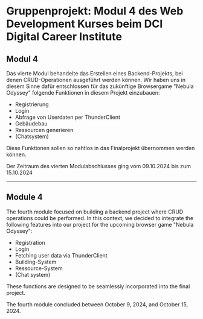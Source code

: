 # Gruppenprojekt: Modul 4 des Web Development Kurses beim DCI Digital Career Institute

## Modul 4

Das vierte Modul behandelte das Erstellen eines Backend-Projekts, bei denen CRUD-Operationen ausgeführt werden können.
Wir haben uns in diesem Sinne dafür entschlossen für das zukünftige Browsergame "Nebula Odyssey" folgende Funktionen in diesem Projekt einzubauen:
- Registrierung
- Login
- Abfrage von Userdaten per ThunderClient
- Gebäudebau
- Ressourcen generieren
- (Chatsystem)

Diese Funktionen sollen so nahtlos in das Finalprojekt übernommen werden können.

Der Zeitraum des vierten Modulabschlusses ging vom 09.10.2024 bis zum 15.10.2024


---

## Module 4

The fourth module focused on building a backend project where CRUD operations could be performed. 
In this context, we decided to integrate the following features into our project for the upcoming browser game "Nebula Odyssey":

- Registration
- Login
- Fetching user data via ThunderClient
- Building-System
- Ressource-System
- (Chat system)

These functions are designed to be seamlessly incorporated into the final project.

The fourth module concluded between October 9, 2024, and October 15, 2024.

